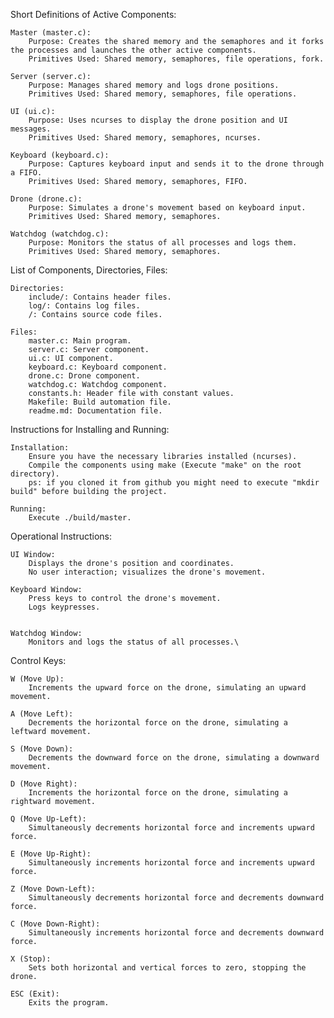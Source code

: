 Short Definitions of Active Components:

    Master (master.c):
        Purpose: Creates the shared memory and the semaphores and it forks the processes and launches the other active components.
        Primitives Used: Shared memory, semaphores, file operations, fork.

    Server (server.c):
        Purpose: Manages shared memory and logs drone positions.
        Primitives Used: Shared memory, semaphores, file operations.

    UI (ui.c):
        Purpose: Uses ncurses to display the drone position and UI messages.
        Primitives Used: Shared memory, semaphores, ncurses.

    Keyboard (keyboard.c):
        Purpose: Captures keyboard input and sends it to the drone through a FIFO.
        Primitives Used: Shared memory, semaphores, FIFO.

    Drone (drone.c):
        Purpose: Simulates a drone's movement based on keyboard input.
        Primitives Used: Shared memory, semaphores.

    Watchdog (watchdog.c):
        Purpose: Monitors the status of all processes and logs them.
        Primitives Used: Shared memory, semaphores.


List of Components, Directories, Files:

    Directories:
        include/: Contains header files.
        log/: Contains log files.
        /: Contains source code files.

    Files:
    	master.c: Main program.
        server.c: Server component.
        ui.c: UI component.
        keyboard.c: Keyboard component.
        drone.c: Drone component.
        watchdog.c: Watchdog component.
        constants.h: Header file with constant values.
        Makefile: Build automation file.
        readme.md: Documentation file.

Instructions for Installing and Running:

    Installation:
        Ensure you have the necessary libraries installed (ncurses).
        Compile the components using make (Execute "make" on the root directory). 
        ps: if you cloned it from github you might need to execute "mkdir build" before building the project.

    Running:
        Execute ./build/master.

Operational Instructions:

    UI Window:
        Displays the drone's position and coordinates.
        No user interaction; visualizes the drone's movement.

    Keyboard Window:
        Press keys to control the drone's movement.
        Logs keypresses.


    Watchdog Window:
        Monitors and logs the status of all processes.\
        

Control Keys:

    W (Move Up):
        Increments the upward force on the drone, simulating an upward movement.

    A (Move Left):
        Decrements the horizontal force on the drone, simulating a leftward movement.

    S (Move Down):
        Decrements the downward force on the drone, simulating a downward movement.

    D (Move Right):
        Increments the horizontal force on the drone, simulating a rightward movement.

    Q (Move Up-Left):
        Simultaneously decrements horizontal force and increments upward force.

    E (Move Up-Right):
        Simultaneously increments horizontal force and increments upward force.

    Z (Move Down-Left):
        Simultaneously decrements horizontal force and decrements downward force.

    C (Move Down-Right):
        Simultaneously increments horizontal force and decrements downward force.

    X (Stop):
        Sets both horizontal and vertical forces to zero, stopping the drone.

    ESC (Exit):
        Exits the program.
        



